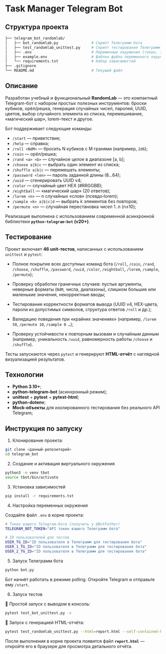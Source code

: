 # Task Manager Telegram Bot

## Структура проекта

```bash
├── telegram_bot_randomlab/
│   ├── bot_randomlab.py               # Скрипт Телеграмм бота
│   ├── test_randomlab_unittest.py     # Скрипт тестирования Телеграмм бота
│   ├── .env                           # Переменные окружения (токен, ID пользователей для тестирования)
│   ├── example.env                    # Шаблон файла переменного окружения
│   └── requirements.txt               # Набор зависимостей
├── .gitignore
└── README.md                          # Текущий файл
```

## Описание

Разработан учебный и функциональный **RandomLab** — это компактный Telegram-бот с набором простых полезных инструментов: броски кубиков, орёл/решка, генерация случайных чисел, паролей, UUID, цветов, выбор случайного элемента из списка, перемешивание, «магический шар», lorem-текст и другое.

Бот поддерживает следующие команды:

- `/start` — приветствие;
- `/help` — справка;
- `/roll <NdM>` — бросить N кубиков с M гранями (например, `2d6`);
- `/coin` — орёл/решка;
- `/rand <a> <b>` — случайное целое в диапазоне [a, b];
- `/choose a|b|c` — выбрать один элемент из списка;
- `/shuffle a|b|c` — перемешать элементы;
- `/password <len>` — пароль заданной длины (8…64);
- `/uuid` — сгенерировать UUID v4;
- `/color` — случайный цвет HEX (#RRGGBB);
- `/eightball` — «магический шар» (20 ответов);
- `/lorem <n>` — n случайных «слов» (псевдо‑lorem);
- `/sample <k> a|b|c|d` — выбрать k элементов без повторов;
- `/permute <n>` — случайная перестановка чисел 1..n (n≤10);

Реализация выполнена с использованием современной асинхронной библиотеки **`python-telegram-bot` (v20+)**.

## Тестирование

Проект включает **46 unit-тестов**, написанных с использованием `unittest` и `pytest`:

- Полное покрытие всех доступных команд бота (`/roll`, `/coin`, `/rand`, `/choose`, `/shuffle`, `/password`, `/uuid`, `/color`, `/eightball`, `/lorem`, `/sample`, `/permute`);

- Проверку обработки граничных случаев: пустые аргументы, неверные форматы (`NdM`, числа, диапазоны), слишком большие или маленькие значения, некорректные вводы;

- Тестирование корректности форматов вывода (UUID v4, HEX-цвета, пароли из допустимых символов, структура ответов `/roll` и др.);

- Валидацию поведения при «крайних значениях» (например, `/lorem 50`, `/permute 10`, `/sample 0 …`);

- Проверку устойчивости к повторным вызовам и случайным данным (например, уникальность `/uuid`, равномерность работы `/choose` и `/shuffle`).

Тесты запускаются через `pytest` и генерируют **HTML-отчёт** с наглядной визуализацией результатов.

## Технологии

- **Python 3.10+**;
- **python-telegram-bot** (асинхронный режим);
- **unittest** + **pytest** + **pytest-html**;
- **python-dotenv**;
- **Mock-объекты** для изолированного тестирования без реального API Telegram;

## Инструкция по запуску

1. Клонирование проекта: 

```bash
git clone <данный-репозиторий>
cd telegram_bot
```

2. Создание и активация виртуального окружения

```bash
python3 -m venv tbot
source tbot/bin/activate
```

3. Установка зависимостей

```bash
pip install -r requirements.txt
```

4. Настройка переменных окружения

Создайте файл `.env` в корне проекта:

```bash
# Токен вашего Telegram-бота (получить у @BotFather)
TELEGRAM_BOT_TOKEN="API токен вашего Телеграмм бота"

# ID пользователей для тестов
USER_TG_ID="ID пользователя в Телеграмм для тестирования бота"
USER_1_TG_ID="ID пользователя в Телеграмм для тестирования бота"
USER_2_TG_ID="ID пользователя в Телеграмм для тестирования бота"
```

5. Запуск Телеграмм бота

```bash
python bot.py
```

Бот начнёт работать в режиме polling. Откройте Telegram и отправьте ему `/start`.

6. Запуск тестов

🔹 Простой запуск с выводом в консоль:

```bash
pytest test_bot_unittest.py -v
```

🔹 Запуск с генерацией HTML-отчёта:

```bash
pytest test_randomlab_unittest.py --html=report.html --self-contained-html -v
```

После выполнения в корне проекта появится файл **`report.html`** — откройте его в браузере для просмотра детального отчёта.
